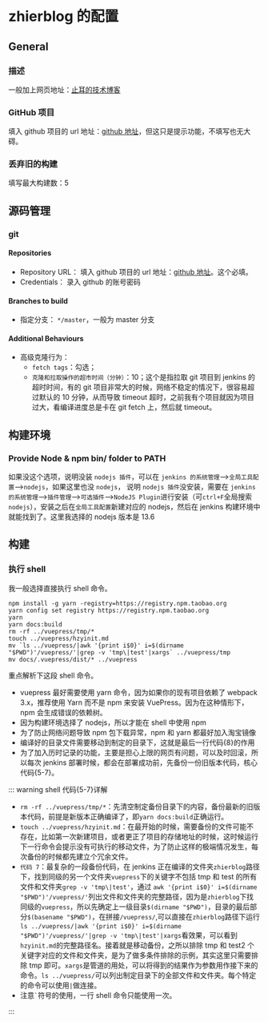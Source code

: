 # zhierblog 的配置

## General

### 描述

一般加上网页地址：[止耳的技术博客](http://101.200.192.219:2227/vuepress/)

### GitHub 项目

填入 github 项目的 url 地址：[github 地址](https://github.com/hzy199102/zhierblog.git/)，但这只是提示功能，不填写也无大碍。

### 丢弃旧的构建

填写最大构建数：5

## 源码管理

### git

#### Repositories

- Repository URL：
  填入 github 项目的 url 地址：[github 地址](https://github.com/hzy199102/zhierblog.git/)。这个必填。
- Credentials：
  录入 github 的账号密码

#### Branches to build

- 指定分支：
  `*/master`，一般为 master 分支

#### Additional Behaviours

- 高级克隆行为：
  - `fetch tags`：勾选；
  - `克隆和拉取操作的超市时间（分钟）`：10；这个是指拉取 git 项目到 jenkins 的超时时间，有的 git 项目非常大的时候，网络不稳定的情况下，很容易超过默认的 10 分钟，从而导致 timeout 超时，之前我有个项目就因为项目过大，看编译进度总是卡在 git fetch 上，然后就 timeout。

## 构建环境

### Provide Node & npm bin/ folder to PATH

如果没这个选项，说明没装 `nodejs 插件`，可以在 `jenkins 的系统管理`——>`全局工具配置`——>`nodejs`，如果这里也没 `nodejs`，
说明 `nodejs 插件`没安装，需要在 `jenkins 的系统管理`——>`插件管理`——>`可选插件`——>`NodeJS Plugin`进行安装（可`ctrl+F`全局搜索 `nodejs`），安装之后在`全局工具配置`新建对应的 nodejs，然后在 jenkins 构建环境中就能找到了。这里我选择的 nodejs 版本是 13.6

## 构建

### 执行 shell

我一般选择直接执行 shell 命令。

```bash{5-7}
npm install -g yarn -registry=https://registry.npm.taobao.org
yarn config set registry https://registry.npm.taobao.org
yarn
yarn docs:build
rm -rf ../vuepress/tmp/*
touch ../vuepress/hzyinit.md
mv `ls ../vuepress/|awk '{print i$0}' i=$(dirname "$PWD")'/vuepress/'|grep -v 'tmp\|test'|xargs` ../vuepress/tmp
mv docs/.vuepress/dist/* ../vuepress
```

重点解析下这段 shell 命令。

- vuepress 最好需要使用 yarn 命令，因为如果你的现有项目依赖了 webpack 3.x，推荐使用 Yarn 而不是 npm 来安装 VuePress。因为在这种情形下，npm 会生成错误的依赖树。
- 因为构建环境选择了 nodejs，所以才能在 shell 中使用 npm
- 为了防止网络问题导致 npm 包下载异常，npm 和 yarn 都最好加入淘宝镜像
- 编译好的目录文件需要移动到制定的目录下，这就是最后一行代码{8}的作用
- 为了加入历时记录的功能，主要是担心上限的网页有问题，可以及时回滚，所以每次 jenkins 部署时候，都会在部署成功前，先备份一份旧版本代码，核心代码{5-7}。

::: warning shell 代码{5-7}详解

- `rm -rf ../vuepress/tmp/*`：先清空制定备份目录下的内容，备份最新的旧版本代码，前提是新版本正确编译了，即`yarn docs:build`正确运行。
- `touch ../vuepress/hzyinit.md`：在最开始的时候，需要备份的文件可能不存在，比如第一次新建项目，或者更正了项目的存储地址的时候，这时候运行下一行命令会提示没有可执行的移动文件，为了防止这样的极端情况发生，每次备份的时候都先建立个冗余文件。
- `代码 7`：最复杂的一段备份代码，在 jenkins 正在编译的文件夹`zhierblog`路径下，找到同级的另一个文件夹`vuepress`下的关键字不包括 tmp 和 test 的所有文件和文件夹`grep -v 'tmp\|test'`，通过
  `awk '{print i$0}' i=$(dirname "$PWD")'/vuepress/'`列出文件和文件夹的完整路径，因为是`zhierblog`下找同级的`vuepress`，所以先确定上一级目录`$(dirname "$PWD")`，目录的最后部分`$(basename "$PWD")`，在拼接`/vuepress/`,可以直接在`zhierblog`路径下运行`ls ../vuepress/|awk '{print i$0}' i=$(dirname "$PWD")'/vuepress/'|grep -v 'tmp\|test'|xargs`看效果，可以看到`hzyinit.md`的完整路径名。接着就是移动备份，之所以排除 tmp 和 test2 个关键字对应的文件和文件夹，是为了做多条件排除的示例，其实这里只需要排除 tmp 即可。`xargs`是管道的用处，可以将得到的结果作为参数用作接下来的命令。`ls ../vuepress/`可以列出制定目录下的全部文件和文件夹。每个特定的命令可以使用`|`做连接。
- 注意<code>`</code>符号的使用，一行 shell 命令只能使用一次。

:::
